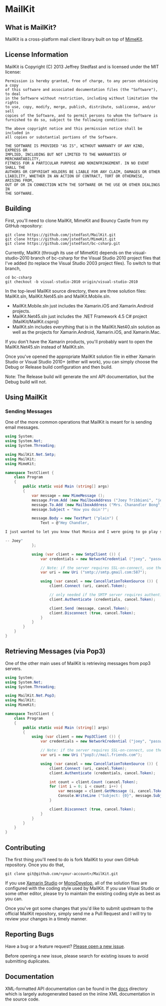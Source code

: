 # MailKit

## What is MailKit?

MailKit is a cross-platform mail client library built on top of [MimeKit](https://github.com/jstedfast/MimeKit).


## License Information

MailKit is Copyright (C) 2013 Jeffrey Stedfast and is licensed under the MIT license:

    Permission is hereby granted, free of charge, to any person obtaining a copy
    of this software and associated documentation files (the "Software"), to deal
    in the Software without restriction, including without limitation the rights
    to use, copy, modify, merge, publish, distribute, sublicense, and/or sell
    copies of the Software, and to permit persons to whom the Software is
    furnished to do so, subject to the following conditions:

    The above copyright notice and this permission notice shall be included in
    all copies or substantial portions of the Software.

    THE SOFTWARE IS PROVIDED "AS IS", WITHOUT WARRANTY OF ANY KIND, EXPRESS OR
    IMPLIED, INCLUDING BUT NOT LIMITED TO THE WARRANTIES OF MERCHANTABILITY,
    FITNESS FOR A PARTICULAR PURPOSE AND NONINFRINGEMENT. IN NO EVENT SHALL THE
    AUTHORS OR COPYRIGHT HOLDERS BE LIABLE FOR ANY CLAIM, DAMAGES OR OTHER
    LIABILITY, WHETHER IN AN ACTION OF CONTRACT, TORT OR OTHERWISE, ARISING FROM,
    OUT OF OR IN CONNECTION WITH THE SOFTWARE OR THE USE OR OTHER DEALINGS IN
    THE SOFTWARE.

## Building

First, you'll need to clone MailKit, MimeKit and Bouncy Castle from my GitHub repository:

    git clone https://github.com/jstedfast/MailKit.git
    git clone https://github.com/jstedfast/MimeKit.git
    git clone https://github.com/jstedfast/bc-csharp.git

Currently, MailKit (through its use of MimeKit) depends on the visual-studio-2010 branch of bc-csharp for
the Visual Studio 2010 project files that I've added (to replace the Visual Studio 2003 project files).
To switch to that branch,

    cd bc-csharp
    git checkout -b visual-studio-2010 origin/visual-studio-2010

In the top-level MailKit source directory, there are three solution files: MailKit.sln, MailKit.Net45.sln and MailKit.Mobile.sln.

* MailKit.Mobile.sln just includes the Xamarin.iOS and Xamarin.Android projects.
* MailKit.Net45.sln just includes the .NET Framework 4.5 C# project (MailKit/MailKit.csproj)
* MailKit.sln includes everything that is in the MailKit.Net40.sln solution as well as the projects for Xamarin.Android,
Xamarin.iOS, and Xamarin.Mac.

If you don't have the Xamarin products, you'll probably want to open the MailKit.Net45.sln instead of MailKit.sln.

Once you've opened the appropriate MailKit solution file in either Xamarin Studio or Visual Studio 2010+ (either will work),
you can simply choose the Debug or Release build configuration and then build.

Note: The Release build will generate the xml API documentation, but the Debug build will not.

## Using MailKit

### Sending Messages

One of the more common operations that MailKit is meant for is sending email messages.

```csharp
using System;
using System.Net;
using System.Threading;

using MailKit.Net.Smtp;
using MailKit;
using MimeKit;

namespace TestClient {
	class Program
	{
		public static void Main (string[] args)
		{
			var message = new MimeMessage ();
			message.From.Add (new MailboxAddress ("Joey Tribbiani", "joey@friends.com"));
			message.To.Add (new MailboxAddress ("Mrs. Chanandler Bong", "chandler@friends.com"));
			message.Subject = "How you doin'?";

			message.Body = new TextPart ("plain") {
				Text = @"Hey Chandler,

I just wanted to let you know that Monica and I were going to go play some paintball, you in?

-- Joey"
			};

			using (var client = new SmtpClient ()) {
				var credentials = new NetworkCredential ("joey", "password");

				// Note: if the server requires SSL-on-connect, use the smtps:// protocol instead
				var uri = new Uri ("smtp://smtp.gmail.com:587");

				using (var cancel = new CancellationTokenSource ()) {
					client.Connect (uri, cancel.Token);

					// only needed if the SMTP server requires authentication
					client.Authenticate (credentials, cancel.Token);

					client.Send (message, cancel.Token);
					client.Disconnect (true, cancel.Token);
				}
			}
		}
	}
}
```

## Retrieving Messages (via Pop3)

One of the other main uses of MailKit is retrieving messages from pop3 servers.

```csharp
using System;
using System.Net;
using System.Threading;

using MailKit.Net.Pop3;
using MailKit;
using MimeKit;

namespace TestClient {
	class Program
	{
		public static void Main (string[] args)
		{
			using (var client = new Pop3Client ()) {
				var credentials = new NetworkCredential ("joey", "password");

				// Note: if the server requires SSL-on-connect, use the pop3s:// protocol instead
				var uri = new Uri ("pop3://mail.friends.com");

				using (var cancel = new CancellationTokenSource ()) {
					client.Connect (uri, cancel.Token);
					client.Authenticate (credentials, cancel.Token);

					int count = client.Count (cancel.Token);
					for (int i = 0; i < count; i++) {
						var message = client.GetMessage (i, cancel.Token);
						Console.WriteLine ("Subject: {0}", message.Subject);
					}

					client.Disconnect (true, cancel.Token);
				}
			}
		}
	}
}
```

## Contributing

The first thing you'll need to do is fork MailKit to your own GitHub repository. Once you do that,

    git clone git@github.com/<your-account>/MailKit.git

If you use [Xamarin Studio](http://xamarin.com/studio) or [MonoDevelop](http://monodevelop.org), all of the
solution files are configured with the coding style used by MailKit. If you use Visual Studio or some
other editor, please try to maintain the existing coding style as best as you can.

Once you've got some changes that you'd like to submit upstream to the official MailKit repository,
simply send me a Pull Request and I will try to review your changes in a timely manner.

## Reporting Bugs

Have a bug or a feature request? [Please open a new issue](https://github.com/jstedfast/MailKit/issues).

Before opening a new issue, please search for existing issues to avoid submitting duplicates.

## Documentation

XML-formatted API documentation can be found in the [docs](https://github.com/jstedfast/MailKit/tree/master/docs)
directory which is largely autogenerated based on the inline XML documentation in the source code.
